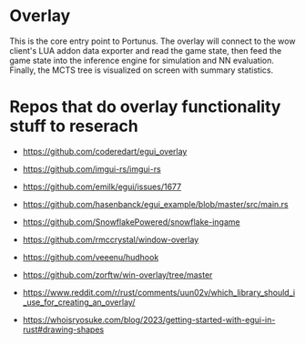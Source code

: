 # Overlay
This is the core entry point to Portunus. The overlay will connect to the wow client's LUA addon data exporter and read the game state, then feed the game state into the inference engine for simulation and NN evaluation. 
Finally, the MCTS tree is visualized on screen with summary statistics.


# Repos that do overlay functionality stuff to reserach
- https://github.com/coderedart/egui_overlay
- https://github.com/imgui-rs/imgui-rs
- https://github.com/emilk/egui/issues/1677
- https://github.com/hasenbanck/egui_example/blob/master/src/main.rs
- https://github.com/SnowflakePowered/snowflake-ingame
- https://github.com/rmccrystal/window-overlay
- https://github.com/veeenu/hudhook
- https://github.com/zorftw/win-overlay/tree/master

- https://www.reddit.com/r/rust/comments/uun02v/which_library_should_i_use_for_creating_an_overlay/
- https://whoisryosuke.com/blog/2023/getting-started-with-egui-in-rust#drawing-shapes
